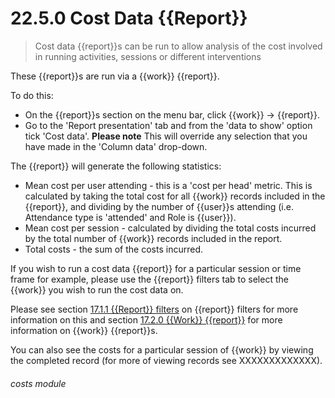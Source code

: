# 22.5.0    Cost Data {{Report}}

> Cost data {{report}}s can be run to allow analysis of the cost involved in running activities, sessions or different interventions 

These {{report}}s are run via a {{work}} {{report}}.

To do this:

- On the {{report}}s section on the menu bar, click {{work}} -> {{report}}. 
- Go to the 'Report presentation' tab and from the 'data to show' option tick 'Cost data'. **Please note** This will override any selection that you have made in the 'Column data' drop-down.

The {{report}} will generate the following statistics:

- Mean cost per user attending - this is a 'cost per head' metric. This is calculated by taking the total cost for all {{work}} records included in the {{report}}, and dividing by the number of {{user}}s attending (i.e. Attendance type is 'attended' and Role is {{user}}).
- Mean cost per session - calculated by dividing the total costs incurred by the total number of {{work}} records included in the report.
- Total costs - the sum of the costs incurred.

If you wish to run a cost data {{report}} for a particular session or time frame for example, please use the {{report}} filters tab to select the {{work}} you wish to run the cost data on. 

Please see section [17.1.1  {{Report}} filters](/help/index/p/17.1.1) on {{report}} filters for more information on this and section [17.2.0  {{Work}} {{report}}](/help/index/p/17.2.0) for more information on {{work}} {{report}}s. 

You can also see the costs for a particular session of {{work}} by viewing the completed record (for more of viewing records see XXXXXXXXXXXXX). 


###### costs module

